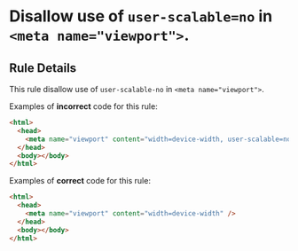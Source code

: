 # Disallow use of `user-scalable=no` in `<meta name="viewport">`.

## Rule Details

This rule disallow use of `user-scalable-no` in `<meta name="viewport">`.

Examples of **incorrect** code for this rule:

```html
<html>
  <head>
    <meta name="viewport" content="width=device-width, user-scalable=no" />
  </head>
  <body></body>
</html>
```

Examples of **correct** code for this rule:

```html
<html>
  <head>
    <meta name="viewport" content="width=device-width" />
  </head>
  <body></body>
</html>
```
